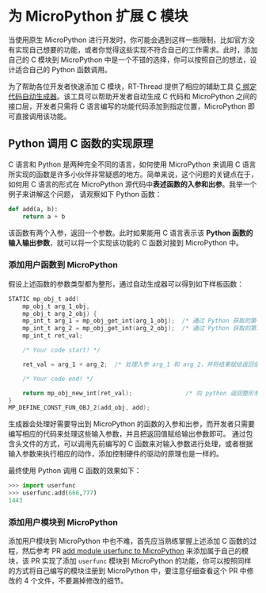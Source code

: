 # 为 MicroPython 扩展 C 模块

当使用原生 MicroPython 进行开发时，你可能会遇到这样一些限制，比如官方没有实现自己想要的功能，或者你觉得这些实现不符合自己的工作需求。此时，添加自己的 C 模块到 MicroPython 中是一个不错的选择，你可以按照自己的想法，设计适合自己的 Python 函数调用。

为了帮助各位开发者快速添加 C 模块，RT-Thread 提供了相应的辅助工具 [C 绑定代码自动生成器](https://summerlife.github.io/RT-MicroPython-Generator/)。该工具可以帮助开发者自动生成 C 代码和 MicroPython 之间的接口层，开发者只需将 C 语言编写的功能代码添加到指定位置，MicroPython 即可直接调用该功能。

## Python 调用 C 函数的实现原理

C 语言和 Python 是两种完全不同的语言，如何使用 MicroPython 来调用 C 语言所实现的函数是许多小伙伴非常疑惑的地方。简单来说，这个问题的关键点在于，如何用 C 语言的形式在 MicroPython 源代码中**表述函数的入参和出参**。我举一个例子来讲解这个问题， 请观察如下 Python 函数：

```python
def add(a, b):
    return a + b
```

该函数有两个入参，返回一个参数。此时如果能用 C 语言表示该 **Python 函数的输入输出参数**，就可以将一个实现该功能的 C 函数对接到 MicroPython 中。

### 添加用户函数到 MicroPython

假设上述函数的参数类型都为整形，通过自动生成器可以得到如下样板函数：

```c
STATIC mp_obj_t add(
    mp_obj_t arg_1_obj,
    mp_obj_t arg_2_obj) {
    mp_int_t arg_1 = mp_obj_get_int(arg_1_obj);  /* 通过 Python 获取的第一个整形参数 arg_1 */
    mp_int_t arg_2 = mp_obj_get_int(arg_2_obj);  /* 通过 Python 获取的第二个整形参数 arg_2 */
    mp_int_t ret_val;

    /* Your code start! */

    ret_val = arg_1 + arg_2;  /* 处理入参 arg_1 和 arg_2，并将结果赋给返回值 ret_val */

    /* Your code end! */

    return mp_obj_new_int(ret_val);               /* 向 python 返回整形参数 ret_val */
}
MP_DEFINE_CONST_FUN_OBJ_2(add_obj, add);
```

生成器会处理好需要导出到 MicroPython 的函数的入参和出参，而开发者只需要编写相应的代码来处理这些输入参数，并且把返回值赋给输出参数即可。 通过包含头文件的方式，可以调用先前编写的 C 函数来对输入参数进行处理，或者根据输入参数来执行相应的动作，添加控制硬件的驱动的原理也是一样的。

最终使用 Python 调用 C 函数的效果如下：  

```python
>>> import userfunc
>>> userfunc.add(666,777)
1443
```

### 添加用户模块到 MicroPython

添加用户模块到 MicroPython 中也不难，首先应当熟练掌握上述添加 C 函数的过程，然后参考 PR [add module userfunc to MicroPython](https://github.com/RT-Thread-packages/micropython/pull/144) 来添加属于自己的模块，该 PR 实现了添加 `userfunc` 模块到 MicroPython 的功能，你可以按照同样的方式将自己编写的模块注册到 MicroPython 中，要注意仔细查看这个 PR 中修改的 4 个文件，不要漏掉修改的细节。
